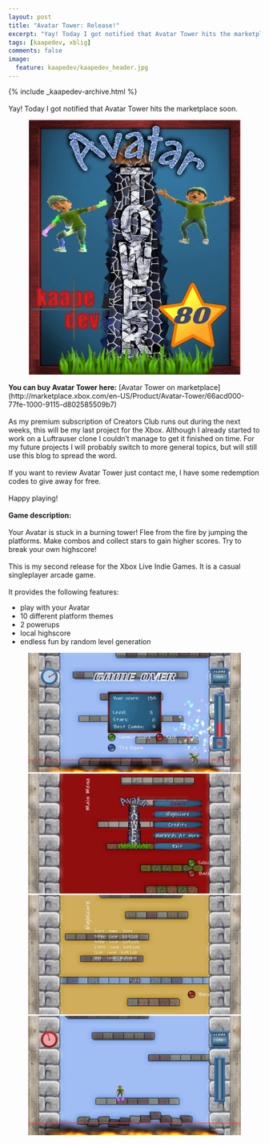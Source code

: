 ```yaml
---
layout: post
title: "Avatar Tower: Release!"
excerpt: "Yay! Today I got notified that Avatar Tower hits the marketplace soon."
tags: [kaapedev, xblig]
comments: false
image:
  feature: kaapedev/kaapedev_header.jpg
---
```


{% include _kaapedev-archive.html %}
<br/><br/>
Yay! Today I got notified that Avatar Tower hits the marketplace soon.
<figure>
  <img src="../images/kaapedev/avatar_tower_boxart.png">
</figure>
<b>You can buy Avatar Tower here:</b> [Avatar Tower on marketplace](http://marketplace.xbox.com/en-US/Product/Avatar-Tower/66acd000-77fe-1000-9115-d802585509b7)
<br/><br/>
As my premium subscription of Creators Club runs out during the next weeks, this will be my last project for the Xbox. Although I already started to work on a Luftrauser clone I couldn’t manage to get it finished on time. For my future projects I will probably switch to more general topics, but will still use this blog to spread the word.
<br/><br/>
If you want to review Avatar Tower just contact me, I have some redemption codes to give away for free.
<br/><br/>
Happy playing!
<br/><br/>
<b>Game description:</b>
<br/><br/>
Your Avatar is stuck in a burning tower! Flee from the fire by jumping the platforms. Make combos and collect stars to gain higher scores. Try to break your own highscore!
<br/><br/>
This is my second release for the Xbox Live Indie Games. It is a casual singleplayer arcade game.
<br/><br/>
It provides the following features:

* play with your Avatar
* 10 different platform themes
* 2 powerups
* local highscore
* endless fun by random level generation

<figure>
  <img src="../images/kaapedev/avatartower11-9-2011-0.jpg">
  <img src="../images/kaapedev/avatartower11-9-2011-1.jpg">
  <img src="../images/kaapedev/avatartower11-9-2011-2.jpg">
  <img src="../images/kaapedev/avatartower11-9-2011-3.jpg">
</figure>